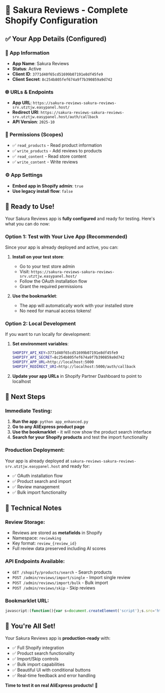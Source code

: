 # 🌸 Sakura Reviews - Complete Shopify Configuration

## ✅ Your App Details (Configured)

### 📱 **App Information**
- **App Name**: Sakura Reviews
- **Status**: Active
- **Client ID**: `3771d40f65cd51699b07191e8df45fe9`
- **Client Secret**: `8c254b805fef674a9f7b390859a9d742`

### 🌐 **URLs & Endpoints**
- **App URL**: `https://sakura-reviews-sakura-reviews-srv.utztjw.easypanel.host/`
- **Redirect URI**: `https://sakura-reviews-sakura-reviews-srv.utztjw.easypanel.host/auth/callback`
- **API Version**: `2025-10`

### 🔐 **Permissions (Scopes)**
- ✅ `read_products` - Read product information
- ✅ `write_products` - Add reviews to products  
- ✅ `read_content` - Read store content
- ✅ `write_content` - Write reviews

### ⚙️ **App Settings**
- **Embed app in Shopify admin**: `true`
- **Use legacy install flow**: `false`

## 🚀 **Ready to Use!**

Your Sakura Reviews app is **fully configured** and ready for testing. Here's what you can do now:

### **Option 1: Test with Your Live App (Recommended)**
Since your app is already deployed and active, you can:

1. **Install on your test store**:
   - Go to your test store admin
   - Visit: `https://sakura-reviews-sakura-reviews-srv.utztjw.easypanel.host/`
   - Follow the OAuth installation flow
   - Grant the required permissions

2. **Use the bookmarklet**:
   - The app will automatically work with your installed store
   - No need for manual access tokens!

### **Option 2: Local Development**
If you want to run locally for development:

1. **Set environment variables**:
   ```bash
   SHOPIFY_API_KEY=3771d40f65cd51699b07191e8df45fe9
   SHOPIFY_API_SECRET=8c254b805fef674a9f7b390859a9d742
   SHOPIFY_APP_URL=http://localhost:5000
   SHOPIFY_REDIRECT_URI=http://localhost:5000/auth/callback
   ```

2. **Update your app URLs** in Shopify Partner Dashboard to point to localhost

## 🎯 **Next Steps**

### **Immediate Testing**:
1. **Run the app**: `python app_enhanced.py`
2. **Go to any AliExpress product page**
3. **Use the bookmarklet** - it will now show the product search interface
4. **Search for your Shopify products** and test the import functionality

### **Production Deployment**:
Your app is already deployed at `sakura-reviews-sakura-reviews-srv.utztjw.easypanel.host` and ready for:
- ✅ OAuth installation flow
- ✅ Product search and import
- ✅ Review management
- ✅ Bulk import functionality

## 🔧 **Technical Notes**

### **Review Storage**:
- Reviews are stored as **metafields** in Shopify
- Namespace: `reviewking`
- Key format: `review_{review_id}`
- Full review data preserved including AI scores

### **API Endpoints Available**:
- `GET /shopify/products/search` - Search products
- `POST /admin/reviews/import/single` - Import single review
- `POST /admin/reviews/import/bulk` - Bulk import
- `POST /admin/reviews/skip` - Skip reviews

### **Bookmarklet URL**:
```javascript
javascript:(function(){var s=document.createElement('script');s.src='https://sakura-reviews-sakura-reviews-srv.utztjw.easypanel.host/js/bookmarklet.js';document.head.appendChild(s);})();
```

## 🎉 **You're All Set!**

Your Sakura Reviews app is **production-ready** with:
- ✅ Full Shopify integration
- ✅ Product search functionality  
- ✅ Import/Skip controls
- ✅ Bulk import capabilities
- ✅ Beautiful UI with conditional buttons
- ✅ Real-time feedback and error handling

**Time to test it on real AliExpress products!** 🌸







